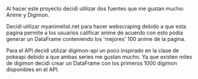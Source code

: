 Al hacer este proyecto decidi utilizar dos fuentes que me gustan mucho: Anime y Digimon.

Decidi utilizar myanimelist.net para hacer webscraping debido a que esta pagina permite a los usuarios calificar anime de acuerdo con esto podia generar un DataFrame conteniendo los 'mejores' 100 anime de la pagina.

Para el API decidi utilizar digimon-api un poco inspirado en la clase de pokeapi debido a que ambas series me gustan mucho. Ya que existen miles de digimon decidi crear un DataFrame con los primeros 1000 digimon disponibles en el API.